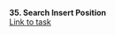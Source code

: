 **35. Search Insert Position**</br>
[Link to task]((https://leetcode.com/problems/search-insert-position/))
